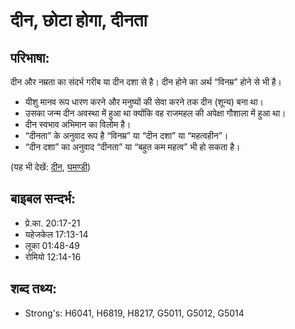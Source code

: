 # दीन, छोटा होगा, दीनता #

## परिभाषा: ##

दीन और नम्रता का संदर्भ गरीब या दीन दशा से है। दीन होने का अर्थ “विनम्र” होने से भी है।

* यीशु मानव रूप धारण करने और मनुष्यों की सेवा करने तक दीन (शून्य) बना था।
* उसका जन्म दीन अवस्था में हुआ था क्योंकि वह राजमहल की अपेक्षा गौशाला में हुआ था।
* दीन स्वभाव अभिमान का विलोम है।
* “दीनता” के अनुवाद रूप है “विनम्र” या “दीन दशा” या “महत्वहीन”।
* “दीन दशा” का अनुवाद “दीनता” या “बहुत कम महत्व” भी हो सकता है।

(यह भी देखें: [दीन](../humble.md), [घमण्डी](../proud.md))

## बाइबल सन्दर्भ: ##

* प्रे.का. 20:17-21
* यहेजकेल 17:13-14
* लूका 01:48-49
* रोमियो 12:14-16

## शब्द तथ्य: ##

* Strong's: H6041, H6819, H8217, G5011, G5012, G5014
